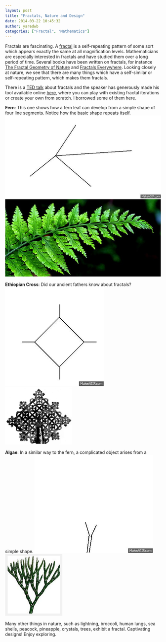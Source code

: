 ```yaml
---
layout: post
title: "Fractals, Nature and Design"
date: 2014-03-22 10:45:32
author: yaredwb
categories: ["Fractal", "Mathematics"]
---
```

Fractals are fascinating. A [fractal](http://en.wikipedia.org/wiki/Fractal) is a self-repeating pattern of some sort which appears exactly the same at all magnification levels. Mathematicians are especially interested in fractals and have studied them over a long period of time. Several books have been written on fractals, for instance [The Fractal Geometry of Nature](http://www.amazon.com/Fractal-Geometry-Nature-Benoit-Mandelbrot/dp/0716711869) and [Fractals Everywhere](http://www.amazon.com/Fractals-Everywhere-Dover-Books-Mathematics/dp/0486488705/ref=sr_1_1?s=books&ie=UTF8&qid=1395481868&sr=1-1&keywords=fractals+everywhere). Looking closely at nature, we see that there are many things which have a self-similar or self-repeating pattern, which makes them fractals.

There is a [TED talk](http://www.ted.com/talks/ron_eglash_on_african_fractals) about fractals and the speaker has generously made his tool available online [here](http://csdt.rpi.edu/african/African_Fractals/background5.html), where you can play with existing fractal iterations or create your own from scratch. I borrowed some of them here.

**Fern**: This one shows how a fern leaf can develop from a simple shape of four line segments. Notice how the basic shape repeats itself.
[![{fern}](/media/2014/03/fern.gif?w=300)](/media/2014/03/fern.gif)[![{fern}](/media/2014/03/fern.png?w=300)](/media/2014/03/fern.png)

**Ethiopian Cross**: Did our ancient fathers know about fractals?
[![{ethiocross}](/media/2014/03/ethiocross2.gif?w=300)](/media/2014/03/ethiocross2.gif)             ![{ethiopian}](/media/2014/03/ethiopian.jpg)

**Algae**: In a similar way to the fern, a complicated object arises from a simple shape.
[![{algae}](/media/2014/03/algae.gif?w=300)](/media/2014/03/algae.gif)     [![{algae}](/media/2014/03/algae.png?w=185)](/media/2014/03/algae.png)

Many other things in nature, such as lightning, broccoli, human lungs, sea shells, peacock, pineapple, crystals, trees, exhibit a fractal. Captivating designs! Enjoy exploring.
